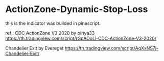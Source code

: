 # ActionZone-Dynamic-Stop-Loss
this is the indicator was builded in pinescript.

ref :
CDC ActionZone V3 2020 by piriya33
https://th.tradingview.com/script/rGpAOoLi-CDC-ActionZone-V3-2020/


Chandelier Exit by Evereget
https://th.tradingview.com/script/AqXxNS7j-Chandelier-Exit/

